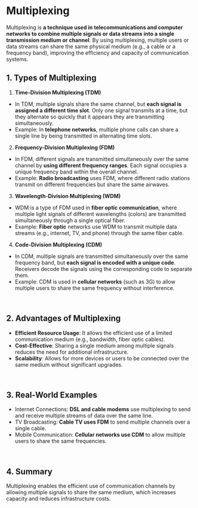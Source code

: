 <br>

# Multiplexing
Multiplexing is **a technique used in telecommunications and computer networks to combine multiple signals or data streams into a single transmission medium or channel**. By using multiplexing, multiple users or data streams can share the same physical medium (e.g., a cable or a frequency band), improving the efficiency and capacity of communication systems.

## 1. Types of Multiplexing
1. **Time-Division Multiplexing (TDM)**
  - In TDM, multiple signals share the same channel, but **each signal is assigned a different time slot**. Only one signal transmits at a time, but they alternate so quickly that it appears they are transmitting simultaneously.
  - Example: In **telephone networks**, multiple phone calls can share a single line by being transmitted in alternating time slots.
2. **Frequency-Division Multiplexing (FDM)**
  - In FDM, different signals are transmitted simultaneously over the same channel by **using different frequency ranges**. Each signal occupies a unique frequency band within the overall channel.
  - Example: **Radio broadcasting** uses FDM, where different radio stations transmit on different frequencies but share the same airwaves.
3. **Wavelength-Division Multiplexing (WDM)**
  - WDM is a type of FDM used in **fiber optic communication**, where multiple light signals of different wavelengths (colors) are transmitted simultaneously through a single optical fiber.
  - Example: **Fiber optic** networks use WDM to transmit multiple data streams (e.g., internet, TV, and phone) through the same fiber cable.
4. **Code-Division Multiplexing (CDM)**
  - In CDM, multiple signals are transmitted simultaneously over the same frequency band, but **each signal is encoded with a unique code**. Receivers decode the signals using the corresponding code to separate them.
  - Example: CDM is used in **cellular networks** (such as 3G) to allow multiple users to share the same frequency without interference.  
<br>

## 2. Advantages of Multiplexing
  - **Efficient Resource Usage**: It allows the efficient use of a limited communication medium (e.g., bandwidth, fiber optic cables).
  - **Cost-Effective**: Sharing a single medium among multiple signals reduces the need for additional infrastructure.
  - **Scalability**: Allows for more devices or users to be connected over the same medium without significant upgrades.  
<br>

## 3. Real-World Examples
  - Internet Connections: **DSL and cable modems** use multiplexing to send and receive multiple streams of data over the same line.
  - TV Broadcasting: **Cable TV uses FDM** to send multiple channels over a single cable.
  - Mobile Communication: **Cellular networks use CDM** to allow multiple users to share the same frequencies.  
<br>

## 4. Summary
Multiplexing enables the efficient use of communication channels by allowing multiple signals to share the same medium, which increases capacity and reduces infrastructure costs.  
<br>